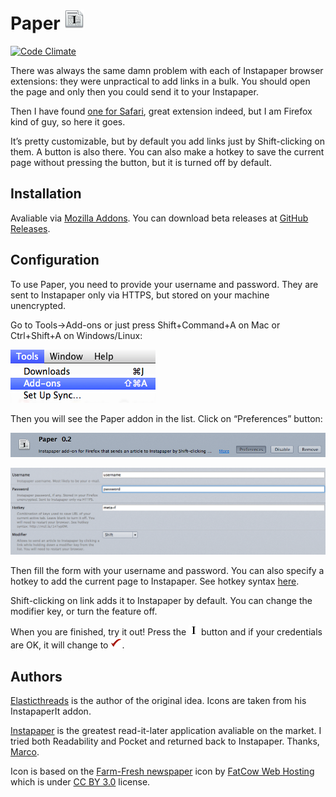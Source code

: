 Paper ![Icon](icon.png)
=====
[![Code Climate](https://codeclimate.com/github/yegortimoschenko/paper/badges/gpa.svg)](https://codeclimate.com/github/yegortimoschenko/paper)

There was always the same damn problem with each of Instapaper browser
extensions: they were unpractical to add links in a bulk. You should
open the page and only then you could send it to your Instapaper.

Then I have found [one for Safari](http://elasticthreads.tumblr.com/post/675433975/safari-extensions),
great extension indeed, but I am Firefox kind of guy, so here it goes.

It’s pretty customizable, but by default you add links just by Shift-clicking
on them. A button is also there. You can also make a hotkey to save the current
page without pressing the button, but it is turned off by default.

Installation
------------

Avaliable via [Mozilla Addons](https://addons.mozilla.org/en-US/firefox/addon/paper-for-instapaper/).
You can download beta releases at
[GitHub Releases](https://github.com/somu/paper/releases).


Configuration
-------------

To use Paper, you need to provide your username and password. They are
sent to Instapaper only via HTTPS, but stored on your machine unencrypted.


Go to Tools→Add-ons or just press Shift+Command+A on Mac or Ctrl+Shift+A
on Windows/Linux:

![Tools→Add-ons](shots/tools.png)

Then you will see the Paper addon in the list. Click on “Preferences” button:

![Paper→Preferences](shots/addons.png)

![Preferences](shots/preferences.png)

Then fill the form with your username and password. You can also specify
a hotkey to add the current page to Instapaper. See hotkey syntax
[here](https://developer.mozilla.org/en-US/Add-ons/SDK/High-Level_APIs/hotkeys).

Shift-clicking on link adds it to Instapaper by default. You can change
the modifier key, or turn the feature off.

When you are finished, try it out! Press the ![Send to Instapaper](data/default.png)
button and if your credentials are OK, it will change to ![the tick](data/success.png).

Authors
-------

[Elasticthreads](http://elasticthreads.tumblr.com/post/675433975/safari-extensions)
is the author of the original idea. Icons are taken from his InstapaperIt
addon.

[Instapaper](http://instapaper.com) is the greatest read-it-later application
avaliable on the market. I tried both Readability and Pocket and returned back
to Instapaper. Thanks, [Marco](http://www.marco.org).

Icon is based on the [Farm-Fresh newspaper](https://commons.wikimedia.org/wiki/File:Farm-Fresh_newspaper.png)
icon by [FatCow Web Hosting](http://www.fatcow.com/free-icons/) which is under
[CC BY 3.0](https://creativecommons.org/licenses/by/3.0/us/deed.en) license.
